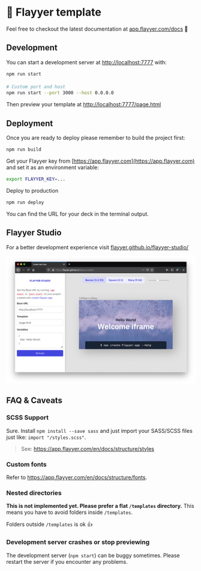 # 🌠 Flayyer template

Feel free to checkout the latest documentation at [app.flayyer.com/docs](http://app.flayyer.com/docs) 📖

## Development

You can start a development server at [http://localhost:7777](http://localhost:7777) with:

```sh
npm run start

# Custom port and host
npm run start --port 3000 --host 0.0.0.0
```

Then preview your template at [http://localhost:7777/page.html](http://localhost:7777/page.html)

## Deployment

Once you are ready to deploy please remember to build the project first:

```sh
npm run build
```

Get your Flayyer key from [https://app.flayyer.com](https://app.flayyer.com) and set it as an environment variable:

```sh
export FLAYYER_KEY=...
```

Deploy to production

```sh
npm run deploy
```

You can find the URL for your deck in the terminal output.

## Flayyer Studio

For a better development experience visit [flayyer.github.io/flayyer-studio/](https://flayyer.github.io/flayyer-studio/)

![flayyer studio screenshot](https://github.com/flayyer/flayyer-studio/raw/main/.github/screenshot.png)

## FAQ & Caveats

### SCSS Support

Sure. Install `npm install --save sass` and just import your SASS/SCSS files just like: `import "/styles.scss"`.

> See: https://app.flayyer.com/en/docs/structure/styles

### Custom fonts

Refer to https://app.flayyer.com/en/docs/structure/fonts.

### Nested directories

**This is not implemented yet. Please prefer a flat `/templates` directory.** This means you have to avoid folders inside `/templates`.

Folders outside `/templates` is ok 👍

### Development server crashes or stop previewing

The development server (`npm start`) can be buggy sometimes. Please restart the server if you encounter any problems.
